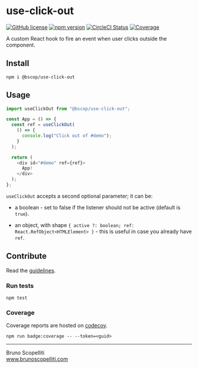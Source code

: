 # use-click-out

[![GitHub license](https://img.shields.io/badge/license-MIT-blue.svg)](https://github.com/brunoscopelliti/use-click-out/blob/main/LICENSE)
[![npm version](https://img.shields.io/npm/v/@bscop/use-click-out.svg?style=flat)](https://www.npmjs.com/package/@bscop/use-click-out)
[![CircleCI Status](https://circleci.com/gh/brunoscopelliti/use-click-out.svg?style=shield&circle-token=:circle-token)](https://circleci.com/gh/brunoscopelliti/use-click-out)
[![Coverage](https://img.shields.io/codecov/c/github/brunoscopelliti/use-click-out)](https://app.codecov.io/gh/brunoscopelliti/use-click-out/)

A custom React hook to fire an event when user clicks outside the component.

## Install

```
npm i @bscop/use-click-out
```

## Usage

```js
import useClickOut from "@bscop/use-click-out";

const App = () => {
  const ref = useClickOut(
    () => {
      console.log("Click out of #demo");
    }
  );

  return (
    <div id="#demo" ref={ref}>
      App!
    </div>
  );
};
```

`useClickOut` accepts a second optional parameter; it can be:

- a boolean - set to false if the listener should not be active (default is `true`).

- an object, with shape `{ active ?: boolean; ref: React.RefObject<HTMLElement> }` - this is
  useful in case you already have `ref`.

## Contribute

Read the [guidelines](./CONTRIBUTING.md).

### Run tests

```
npm test
```

### Coverage

Coverage reports are hosted on [codecov](https://codecov.io/).

```
npm run badge:coverage -- --token=<guid>
```

---

Bruno Scopelliti\
www.brunoscopelliti.com
